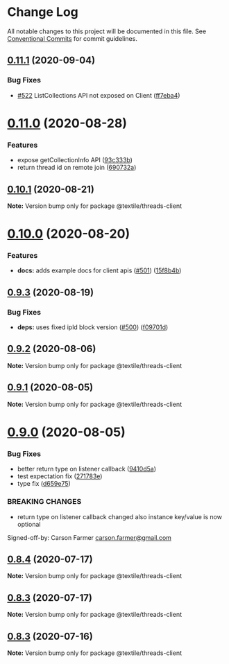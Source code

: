 # Change Log

All notable changes to this project will be documented in this file.
See [Conventional Commits](https://conventionalcommits.org) for commit guidelines.

## [0.11.1](https://github.com/textileio/js-threads/compare/@textile/threads-client@0.11.0...@textile/threads-client@0.11.1) (2020-09-04)


### Bug Fixes

* [#522](https://github.com/textileio/js-threads/issues/522) ListCollections API not exposed on Client ([ff7eba4](https://github.com/textileio/js-threads/commit/ff7eba45338f8395eb61c7a558abdb7e7f433a86))





# [0.11.0](https://github.com/textileio/js-threads/compare/@textile/threads-client@0.10.1...@textile/threads-client@0.11.0) (2020-08-28)


### Features

* expose getCollectionInfo API ([93c333b](https://github.com/textileio/js-threads/commit/93c333b704af93ad084fdaf26592a7dabdd6072f))
* return thread id on remote join ([690732a](https://github.com/textileio/js-threads/commit/690732a989f72bb1d8ed9ff6758a53d3cc7d7b57))





## [0.10.1](https://github.com/textileio/js-threads/compare/@textile/threads-client@0.10.0...@textile/threads-client@0.10.1) (2020-08-21)

**Note:** Version bump only for package @textile/threads-client





# [0.10.0](https://github.com/textileio/js-threads/compare/@textile/threads-client@0.9.3...@textile/threads-client@0.10.0) (2020-08-20)


### Features

* **docs:** adds example docs for client apis ([#501](https://github.com/textileio/js-threads/issues/501)) ([15f8b4b](https://github.com/textileio/js-threads/commit/15f8b4b3631c7590231a49653169b6ce5298509a))





## [0.9.3](https://github.com/textileio/js-threads/compare/@textile/threads-client@0.9.2...@textile/threads-client@0.9.3) (2020-08-19)


### Bug Fixes

* **deps:** uses fixed ipld block version ([#500](https://github.com/textileio/js-threads/issues/500)) ([f09701d](https://github.com/textileio/js-threads/commit/f09701d473157a8f5dd5c3d8f0668e2bf73cb5e5))





## [0.9.2](https://github.com/textileio/js-threads/compare/@textile/threads-client@0.9.1...@textile/threads-client@0.9.2) (2020-08-06)

**Note:** Version bump only for package @textile/threads-client





## [0.9.1](https://github.com/textileio/js-threads/compare/@textile/threads-client@0.9.0...@textile/threads-client@0.9.1) (2020-08-05)

**Note:** Version bump only for package @textile/threads-client





# [0.9.0](https://github.com/textileio/js-threads/compare/@textile/threads-client@0.8.4...@textile/threads-client@0.9.0) (2020-08-05)


### Bug Fixes

* better return type on listener callback ([9410d5a](https://github.com/textileio/js-threads/commit/9410d5a6457c94baa4e6d36645ae3d05b5a83d94))
* test expectation fix ([271783e](https://github.com/textileio/js-threads/commit/271783e2aae2f78ab12736f0d89e6d505c67091e))
* type fix ([d659e75](https://github.com/textileio/js-threads/commit/d659e757798be6da0e64e8ef4837896fe521086b))


### BREAKING CHANGES

* return type on listener callback changed
also instance key/value is now optional

Signed-off-by: Carson Farmer <carson.farmer@gmail.com>





## [0.8.4](https://github.com/textileio/js-threads/compare/@textile/threads-client@0.8.3...@textile/threads-client@0.8.4) (2020-07-17)

**Note:** Version bump only for package @textile/threads-client





## [0.8.3](https://github.com/textileio/js-threads/compare/@textile/threads-client@0.8.2...@textile/threads-client@0.8.3) (2020-07-17)

**Note:** Version bump only for package @textile/threads-client





## [0.8.3](https://github.com/textileio/js-threads/compare/@textile/threads-client@0.8.2...@textile/threads-client@0.8.3) (2020-07-16)

**Note:** Version bump only for package @textile/threads-client
